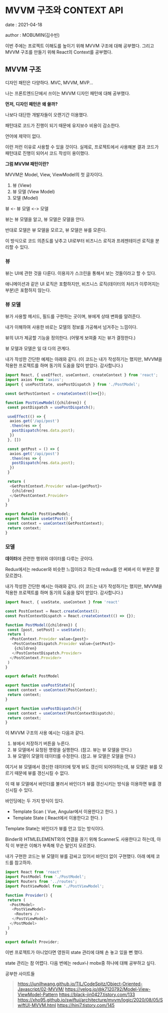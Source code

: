 # MVVM 구조와 CONTEXT API

date : 2021-04-18

author : MOBUMIN(김수빈)

이번 주에는 프로젝트 이해도를 높이기 위해 MVVM 구조에 대해 공부했다. 그리고 MVVM 구조를 만들기 위해 React의 Context를 공부했다.

## MVVM 구조

디자인 패턴은 다양하다. MVC, MVVM, MVP...

나는 프론트엔드단에서 쓰이는 MVVM 디자인 패턴에 대해 공부했다.

**먼저, 디자인 패턴은 왜 쓸까?**

나보다 대단한 개발자들이 오랜기간 이용했다.

패턴대로 코드가 진행이 되기 때문에 유지보수 비용이 감소한다.

언어에 제약이 없다.

이런 저런 이유로 사용할 수 있을 것이다. 실제로, 프로젝트에서 사용해본 결과 코드가 패턴대로 진행이 되어서 코드 작성이 용이했다.

**그럼 MVVM 패턴이란?**

MVVM은 Model, View, ViewModel의 첫 글자이다.

1. 뷰 (View)
2. 뷰 모델 (View Model)
3. 모델 (Model)

뷰 <- 뷰 모델 <-> 모델

뷰는 뷰 모델을 알고, 뷰 모델은 모델을 안다.

반대로 모델은 뷰 모델을 모르고, 뷰 모델은 뷰를 모른다.

이 방식으로 코드 의존도를 낮추고 UI로부터 비즈니스 로직과 프레젠테이션 로직을 분리할 수 있다.

### 뷰

뷰는 UI에 관한 것을 다룬다. 이용자가 스크린을 통해서 보는 것들이라고 할 수 있다.

애니메이션과 같은 UI 로직은 포함하지만, 비즈니스 로직(데이터의 처리가 이루어지는 부분)은 포함하지 않는다.

### 뷰 모델

뷰가 사용할 메서드, 필드를 구현하는 곳이며, 뷰에게 상태 변화를 알려준다.

내가 이해하여 사용한 바로는 모델의 정보를 가공해서 넘겨주는 느낌이다.

뷰의 UI가 제공할 기능을 정의한다. (어떻게 보여줄 지는 뷰가 결정한다.)

뷰 모델과 모델은 일 대 다의 관계다.

내가 작성한 간단한 예제는 아래와 같다. (이 코드는 내가 작성하기는 했지만, MVVM을 적용한 프로젝트를 하며 동기의 도움을 많이 받았다. 감사합니다.)

``` js
import React, { useEffect, useContext, createContext } from 'react';
import axios from 'axios';
import { usePostState, usePostDispatch } from './PostModel';

const GetPostContext = createContext(()=>{});

function PostViewModel({children}) {
 const postDispatch = usePostDispatch();

 useEffect(() => {
  axios.get('/api/post')
  .then(res => {
   postDispatch(res.data.post);
  })
 }, [])

 const getPost = () => {
  axios.get('/api/post')
  .then(res => {
   postDispatch(res.data.post);
  })
 }

 return (
  <GetPostContext.Provider value={getPost}>
   {children}
  </GetPostContext.Provider>
 )
}

export default PostViewModel;
export function useGetPost() {
 const context = useContext(GetPostContext);
 return context;
}
```

### 모델

**데이터**에 관련한 행위와 데이터를 다루는 곳이다.

Redux에서는 reducer와 비슷한 느낌이라고 하는데 redux를 안 써봐서 이 부분은 잘 모르겠다.

내가 작성한 간단한 예시는 아래와 같다. (이 코드는 내가 작성하기는 했지만, MVVM을 적용한 프로젝트를 하며 동기의 도움을 많이 받았다. 감사합니다.)

```js
import React, { useState, useContext } from 'react'

const PostContext = React.createContext();
const PostContextDispatch = React.createContext(() => {});

function PostModel({children}) {
 const [post, setPost] = useState();
 return (
  <PostContext.Provider value={post}>
   <PostContextDispatch.Provider value={setPost}>
    {children}
   </PostContextDispatch.Provider>
  </PostContext.Provider>
 )
}

export default PostModel

export function usePostState(){
 const context = useContext(PostContext);
 return context;
}

export function usePostDispatch(){
 const context = useContext(PostContextDispatch);
 return context;
}
```

이 MVVM 구조의 사용 예시는 다음과 같다.

1. 뷰에서 저장하기 버튼을 누른다.
2. 뷰 모델에서 요청된 명령을 실행한다. (참고. 뷰는 뷰 모델을 안다.)
3. 뷰 모델이 모델의 데이터를 수정한다. (참고. 뷰 모델은 모델을 안다.)

여기서 뷰 모델에서 갱신한 데이터에 맞게 뷰도 갱신이 되어야하는데, 뷰 모델은 뷰를 모르기 때문에 뷰를 갱신시킬 수 없다.

이 때 뷰 모델에서 바인더를 불러서 바인더가 뷰를 갱신시키는 방식을 이용하면 뷰를 갱신시킬 수 있다.

바인딩에는 두 가지 방식이 있다.

* Template Scan ( Vue, Angular에서 이용한다고 한다. )
* Template State ( React에서 이용한다고 한다. )

Template State는 바인더가 뷰를 안고 있는 방식이다.

Binder와 HTMLELEMENT와의 연결을 끊기 위해 Scanner도 사용한다고 하는데, 아직 이 부분은 이해가 부족해 무슨 말인지 모르겠다.

내가 구현한 코드는 뷰 모델이 뷰를 감싸고 있어서 바인더 없이 구현했다. 아래 예제 코드를 참고하자.

```js
import React from 'react'
import PostModel from './PostModel';
import Routers from '../routes';
import PostViewModel from './PostViewModel';

function Provider() {
 return (
  <PostModel>
   <PostViewModel>
    <Routers />
   </PostViewModel>
  </PostModel>
 )
}

export default Provider;
```

이번 프로젝트가 아니었다면 영원히 state 관리에 대해 손 놓고 있을 뻔 했다.

state 관리는 참 어렵다. 다음 번에는 redux나 mobx중 하나에 대해 공부하고 싶다.

공부한 사이트들

> <https://junilhwang.github.io/TIL/CodeSpitz/Object-Oriented-Javascript/02-MVVM/>
> <https://velog.io/@k7120792/Model-View-ViewModel-Pattern>
> <https://black-jin0427.tistory.com/133>
> <https://xho95.github.io/swiftui/architecture/mvvm/logic/2020/08/05/SwiftUI-MVVM.html>
> <https://hini7.tistory.com/145>
